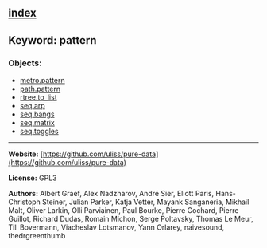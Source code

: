 [index](../index.html)
---

## Keyword: pattern

### Objects:
* [metro.pattern](../metro.pattern.html)
* [path.pattern](../path.pattern.html)
* [rtree.to_list](../rtree.to_list.html)
* [seq.arp](../seq.arp.html)
* [seq.bangs](../seq.bangs.html)
* [seq.matrix](../seq.matrix.html)
* [seq.toggles](../seq.toggles.html)

---
**Website:** [https://github.com/uliss/pure-data](https://github.com/uliss/pure-data)

**License:** GPL3

**Authors:** Albert Graef, Alex Nadzharov, André Sier, Eliott Paris, Hans-Christoph Steiner, Julian Parker, Katja Vetter, Mayank Sanganeria, Mikhail Malt, Oliver Larkin, Olli Parviainen, Paul Bourke, Pierre Cochard, Pierre Guillot, Richard Dudas, Romain Michon, Serge Poltavsky, Thomas Le Meur, Till Bovermann, Viacheslav Lotsmanov, Yann Orlarey, naivesound, thedrgreenthumb
